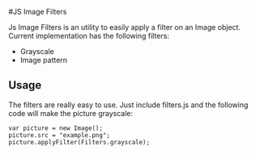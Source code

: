 #JS Image Filters

Js Image Filters is an utility to easily apply a filter on an Image object. Current implementation has the following filters:
* Grayscale
* Image pattern

## Usage

The filters are really easy to use. Just include filters.js and the following code will make the picture grayscale:

    var picture = new Image();
    picture.src = "example.png";
    picture.applyFilter(Filters.grayscale);

